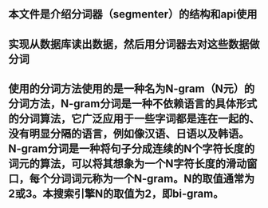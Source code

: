 ## 本文件是介绍分词器（segmenter）的结构和api使用

## 实现从数据库读出数据，然后用分词器去对这些数据做分词
## 使用的分词方法使用的是一种名为N-gram（N元）的分词方法，N-gram分词是一种不依赖语言的具体形式的分词算法，它广泛应用于一些字词都是连在一起的、没有明显分隔的语言，例如像汉语、日语以及韩语。N-gram分词是一种将句子分成连续的N个字符长度的词元的算法，可以将其想象为一个N字符长度的滑动窗口，每个分词词元称为一个N-gram。N的取值通常为2或3。本搜索引擎N的取值为2，即bi-gram。
